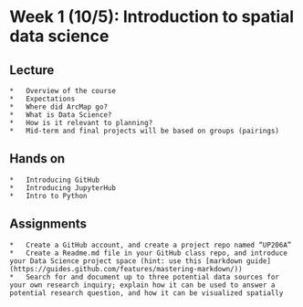 # Week 1 (10/5): Introduction to spatial data science

## Lecture
    *   Overview of the course
    *   Expectations
    *   Where did ArcMap go?
    *   What is Data Science?
    *   How is it relevant to planning?
    *   Mid-term and final projects will be based on groups (pairings)
## Hands on
    *   Introducing GitHub
    *   Introducing JupyterHub
    *   Intro to Python
## Assignments
    *   Create a GitHub account, and create a project repo named “UP206A”
    *   Create a Readme.md file in your GitHub class repo, and introduce your Data Science project space (hint: use this [markdown guide](https://guides.github.com/features/mastering-markdown/))
    *   Search for and document up to three potential data sources for your own research inquiry; explain how it can be used to answer a potential research question, and how it can be visualized spatially

